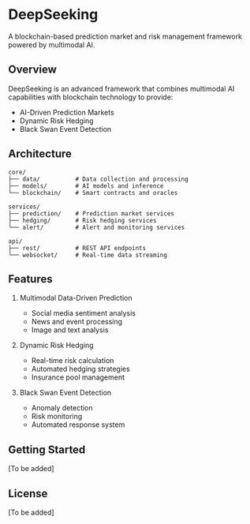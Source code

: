# DeepSeeking

A blockchain-based prediction market and risk management framework powered by multimodal AI.

## Overview

DeepSeeking is an advanced framework that combines multimodal AI capabilities with blockchain technology to provide:
- AI-Driven Prediction Markets
- Dynamic Risk Hedging
- Black Swan Event Detection

## Architecture

```
core/
├── data/          # Data collection and processing
├── models/        # AI models and inference
└── blockchain/    # Smart contracts and oracles

services/
├── prediction/    # Prediction market services
├── hedging/       # Risk hedging services
└── alert/         # Alert and monitoring services

api/
├── rest/          # REST API endpoints
└── websocket/     # Real-time data streaming
```

## Features

1. Multimodal Data-Driven Prediction
   - Social media sentiment analysis
   - News and event processing
   - Image and text analysis

2. Dynamic Risk Hedging
   - Real-time risk calculation
   - Automated hedging strategies
   - Insurance pool management

3. Black Swan Event Detection
   - Anomaly detection
   - Risk monitoring
   - Automated response system

## Getting Started

[To be added]

## License

[To be added] 